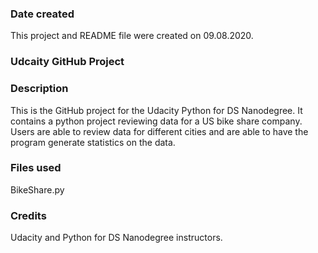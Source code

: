 ### Date created
This project and README file were created on 09.08.2020.

### Udcaity GitHub Project


### Description
This is the GitHub project for the Udacity Python for DS Nanodegree. It contains a python project reviewing data for a US bike share company. Users are able to review data for different cities and are able to have the program generate statistics on the data.

### Files used
BikeShare.py

### Credits
Udacity and Python for DS Nanodegree instructors. 

